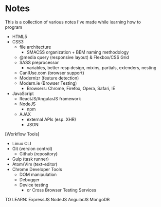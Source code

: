 # Notes
This is a collection of various notes I've made while learning how to program

- HTML5
- CSS3
  - file architecture
    - SMACSS organization + BEM naming methodology
  - @media query (responsive layout) & Flexbox/CSS Grid
  - SASS preprocessor
      - variables, better resp design, mixins, partials, extenders, nesting
  - CanIUse.com (browser support)
  - Modernizr (feature detection)
  - Modern.ie (Browser Testing)
    - Browsers: Chrome, Firefox, Opera, Safari, IE
- JavaScript
  - ReactJS/AngularJS framework
  - NodeJS
    - npm
  - AJAX
    - external APIs (esp. XHR)
    + JSON


[Workflow Tools]

- Linux CLI
- Git (version control)
  + Github (repository)
- Gulp (task runner)
- Atom/Vim (text-editor)
- Chrome Developer Tools
  - DOM manipulation
  - Debugger
  - Device testing
    - or Cross Browser Testing Services

TO LEARN:
ExpressJS
NodeJS
AngularJS
MongoDB
